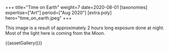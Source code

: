 +++
title="Time on Earth"
weight=7
date=2020-08-01
[taxonomies]
expertise=["Art"]
period=["Aug 2020"]
[extra.poly]
hero="time_on_earth.jpeg"
+++

This image is a result of approximately 2 hours long exposure done at night. Most of the light here is coming from the Moon.

{{assetGallery()}}
